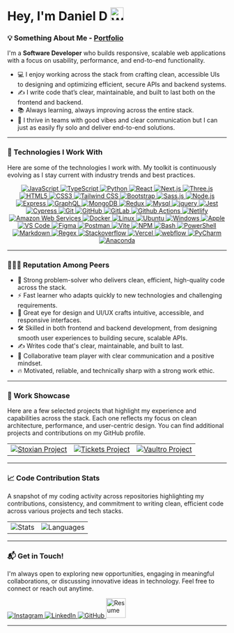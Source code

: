 # Hey, I'm Daniel D <img src="https://raw.githubusercontent.com/Tarikul-Islam-Anik/Animated-Fluent-Emojis/master/Emojis/Hand%20gestures/Waving%20Hand.png" alt="Waving Hand" width="30" height="30" />

### 💡 Something About Me - [Portfolio](https://daniel-d-portfolio.netlify.app/)

I'm a **Software Developer** who builds responsive, scalable web applications with a focus on usability, performance, and end-to-end functionality.
- 💻 I enjoy working across the stack from crafting clean, accessible UIs to designing and optimizing efficient, secure APIs and backend systems.
- ✍️ I write code that’s clear, maintainable, and built to last both on the frontend and backend.
- 📚 Always learning, always improving across the entire stack.
- 🤝 I thrive in teams with good vibes and clear communication but I can just as easily fly solo and deliver end-to-end solutions.

---

### 🤖 Technologies I Work With

Here are some of the technologies I work with. My toolkit is continuously evolving as I stay current with industry trends and best practices.

<p align="center">
    <a target="_blank" href="https://developer.mozilla.org/en-US/docs/Web/JavaScript" target="_blank" rel="noreferrer">
        <img src="https://skillicons.dev/icons?i=js" alt="JavaScript" />
    </a>
    <a target="_blank" href="https://www.typescriptlang.org/" target="_blank" rel="noreferrer">
        <img src="https://skillicons.dev/icons?i=ts" alt="TypeScript" />
    </a>
    <a target="_blank" href="https://www.python.org" target="_blank" rel="noreferrer">
        <img src="https://skillicons.dev/icons?i=python" alt="Python" />
    </a>
    <a target="_blank" href="https://react.dev" target="_blank" rel="noreferrer">
        <img src="https://skillicons.dev/icons?i=react" alt="React" />
    </a>
    <a target="_blank" href="https://nextjs.org/" target="_blank" rel="noreferrer">
        <img src="https://skillicons.dev/icons?i=nextjs" alt="Next.js" />
    </a>
    <a target="_blank" href="https://threejs.org/" target="_blank" rel="noreferrer">
        <img src="https://skillicons.dev/icons?i=threejs" alt="Three.js" />
    </a>
    <a target="_blank" href="https://developer.mozilla.org/en-US/docs/Web/HTML" target="_blank" rel="noreferrer">
        <img src="https://skillicons.dev/icons?i=html" alt="HTML5" />
    </a>
    <a target="_blank" href="https://developer.mozilla.org/en-US/docs/Web/CSS" target="_blank" rel="noreferrer">
        <img src="https://skillicons.dev/icons?i=css" alt="CSS3" />
    </a>
    <a target="_blank" href="https://tailwindcss.com" target="_blank" rel="noreferrer">
        <img src="https://skillicons.dev/icons?i=tailwind" alt="Tailwind CSS" />
    </a>
    <a target="_blank" href="https://getbootstrap.com/" target="_blank" rel="noreferrer">
        <img src="https://skillicons.dev/icons?i=bootstrap" alt="Bootstrap" />
    </a>
    <a target="_blank" href="https://sass-lang.com/" target="_blank" rel="noreferrer">
        <img src="https://skillicons.dev/icons?i=sass" alt="Sass.js" />
    </a>
    <a target="_blank" href="https://nodejs.org" target="_blank" rel="noreferrer">
        <img src="https://skillicons.dev/icons?i=nodejs" alt="Node.js" />
    </a>
    <a target="_blank" href="https://expressjs.com" target="_blank" rel="noreferrer">
        <img src="https://skillicons.dev/icons?i=express" alt="Express" />
    </a>
    <a target="_blank" href="https://graphql.org" target="_blank" rel="noreferrer">
        <img src="https://skillicons.dev/icons?i=graphql" alt="GraphQL" />
    </a>
    <a target="_blank" href="https://www.mongodb.com/" target="_blank" rel="noreferrer">
        <img src="https://skillicons.dev/icons?i=mongodb" alt="MongoDB" />
    </a>
    <a target="_blank" href="https://redux.js.org/" target="_blank" rel="noreferrer">
        <img src="https://skillicons.dev/icons?i=redux" alt="Redux" />
    </a>
    <a target="_blank" href="https://www.mysql.com/" target="_blank" rel="noreferrer">
        <img src="https://skillicons.dev/icons?i=mysql" alt="Mysql" />
    </a>
    <a target="_blank" href="https://jquery.com/" target="_blank" rel="noreferrer">
        <img src="https://skillicons.dev/icons?i=jquery" alt="jquery" />
    </a>
    <a target="_blank" href="https://jestjs.io/" target="_blank" rel="noreferrer">
        <img src="https://skillicons.dev/icons?i=jest" alt="Jest" />
    </a>
    <a target="_blank" href="https://www.cypress.io/" target="_blank" rel="noreferrer">
        <img src="https://skillicons.dev/icons?i=cypress" alt="Cypress" />
    </a>
    <a target="_blank" href="https://git-scm.com/" target="_blank" rel="noreferrer">
        <img src="https://skillicons.dev/icons?i=git" alt="Git" />
    </a>
    <a target="_blank" href="https://github.com" target="_blank" rel="noreferrer">
        <img src="https://skillicons.dev/icons?i=github" alt="GitHub" />
    </a>
    <a target="_blank" href="https://about.gitlab.com/" target="_blank" rel="noreferrer">
        <img src="https://skillicons.dev/icons?i=gitlab" alt="GitLab" />
    </a>
        <a target="_blank" href="https://github.com/features/actions" target="_blank" rel="noreferrer">
        <img src="https://skillicons.dev/icons?i=githubactions" alt="Github Actions" />
    </a>
    </a>
        <a target="_blank" href="https://www.netlify.com/" target="_blank" rel="noreferrer">
        <img src="https://skillicons.dev/icons?i=netlify" alt="Netlify" />
    </a>
    <a target="_blank" href="https://aws.amazon.com" target="_blank" rel="noreferrer">
        <img src="https://skillicons.dev/icons?i=aws" alt="Amazon Web Services" />
    </a>
    <a target="_blank" href="https://www.docker.com/" target="_blank" rel="noreferrer">
        <img src="https://skillicons.dev/icons?i=docker" alt="Docker" />
    </a>
    <a target="_blank" href="https://www.linux.org/" target="_blank" rel="noreferrer">
        <img src="https://skillicons.dev/icons?i=linux" alt="Linux" />
    </a>
    <a target="_blank" href="https://ubuntu.com/" target="_blank" rel="noreferrer">
        <img src="https://skillicons.dev/icons?i=ubuntu" alt="Ubuntu" />
    </a>
    <a target="_blank" href="https://www.microsoft.com/en-in/" target="_blank" rel="noreferrer">
        <img src="https://skillicons.dev/icons?i=windows" alt="Windows" />
    </a>
        <a target="_blank" href="https://www.apple.com/" target="_blank" rel="noreferrer">
        <img src="https://skillicons.dev/icons?i=apple" alt="Apple" />
    </a>
    <a target="_blank" href="https://code.visualstudio.com/" target="_blank" rel="noreferrer">
        <img src="https://skillicons.dev/icons?i=vscode" alt="VS Code" />
    </a>
    <a target="_blank" href="https://www.figma.com/" target="_blank" rel="noreferrer">
        <img src="https://skillicons.dev/icons?i=figma" alt="Figma" />
    </a>
    <a target="_blank" href="https://www.postman.com/" target="_blank" rel="noreferrer">
        <img src="https://skillicons.dev/icons?i=postman" alt="Postman" />
    </a>
    <a target="_blank" href="https://vitejs.dev" target="_blank" rel="noreferrer">
        <img src="https://skillicons.dev/icons?i=vite" alt="Vite" />
    </a>
    <a target="_blank" href="https://www.npmjs.com/" target="_blank" rel="noreferrer">
        <img src="https://skillicons.dev/icons?i=npm" alt="NPM" />
    </a>
    <a target="_blank" href="https://www.gnu.org/software/bash/" target="_blank" rel="noreferrer">
        <img src="https://skillicons.dev/icons?i=bash" alt="Bash" />
    </a>
    <a target="_blank" href="https://learn.microsoft.com/en-us/powershell/" target="_blank" rel="noreferrer">
        <img src="https://skillicons.dev/icons?i=powershell" alt="PowerShell" />
    </a>
    <a target="_blank" href="https://www.markdownguide.org/" target="_blank" rel="noreferrer">
        <img src="https://skillicons.dev/icons?i=md" alt="Markdown" />
    </a>
    <a target="_blank" href="https://regexr.com/" target="_blank" rel="noreferrer">
        <img src="https://skillicons.dev/icons?i=regex" alt="Regex" />
    </a>
    <a target="_blank" href="https://stackoverflow.com/questions" target="_blank" rel="noreferrer">
        <img src="https://skillicons.dev/icons?i=stackoverflow" alt="Stackoverflow" />
    </a>
    <a target="_blank" href="https://vercel.com/" target="_blank" rel="noreferrer">
        <img src="https://skillicons.dev/icons?i=vercel" alt="Vercel" />
    </a>
    <a target="_blank" href="https://webflow.com/" target="_blank" rel="noreferrer">
        <img src="https://skillicons.dev/icons?i=webflow" alt="webflow" />
    </a>
    <a target="_blank" href="https://www.jetbrains.com/pycharm/" target="_blank" rel="noreferrer">
        <img src="https://skillicons.dev/icons?i=pycharm" alt="PyCharm" />
    </a>
    <a target="_blank" href="https://www.anaconda.com/" target="_blank" rel="noreferrer">
        <img src="https://skillicons.dev/icons?i=anaconda" alt="Anaconda" />
    </a>
</p>

---

### 🧑‍🤝‍🧑 Reputation Among Peers

- 🧠 Strong problem-solver who delivers clean, efficient, high-quality code across the stack.
- ⚡ Fast learner who adapts quickly to new technologies and challenging requirements.
- 🎨 Great eye for design and UI/UX crafts intuitive, accessible, and responsive interfaces.
- 🛠️ Skilled in both frontend and backend development, from designing smooth user experiences to building secure, scalable APIs.
- ✍️ Writes code that's clear, maintainable, and built to last.
- 🤝 Collaborative team player with clear communication and a positive mindset.
- 🔥 Motivated, reliable, and technically sharp with a strong work ethic.

---

### 🚀 Work Showcase

Here are a few selected projects that highlight my experience and capabilities across the stack. Each one reflects my focus on clean architecture, performance, and user-centric design. You can find additional projects and contributions on my GitHub profile.

<table>
    <tr>
        <td style="border: none;">
            <a target="_blank" href="https://github.com/MrDanielD326/Stoxian" target="_blank">
                <img src="https://github-readme-stats.vercel.app/api/pin/?username=MrDanielD326&repo=Stoxian&theme=tokyonight&show_description=false" alt="Stoxian Project">
            </a>
        </td>
        <td style="border: none;">
            <a target="_blank" href="https://github.com/MrDanielD326/Tickets" target="_blank">
                <img src="https://github-readme-stats.vercel.app/api/pin/?username=MrDanielD326&repo=Tickets&theme=tokyonight&show_description=false" alt="Tickets Project">
            </a>
        </td>
        <td style="border: none;">
            <a target="_blank" href="https://github.com/MrDanielD326/Vaultro" target="_blank">
                <img src="https://github-readme-stats.vercel.app/api/pin/?username=MrDanielD326&repo=Vaultro&theme=tokyonight&show_description=false" alt="Vaultro Project">
            </a>
        </td>
    </tr>
</table>

---

### 📈 Code Contribution Stats

A snapshot of my coding activity across repositories highlighting my contributions, consistency, and commitment to writing clean, efficient code across various projects and tech stacks.

<table>
    <tr>
        <td style="border:none;">
            <img src="https://github-readme-stats.vercel.app/api?username=MrDanielD326&show_icons=true&theme=tokyonight&include_all_commits=true&count_private=true" alt="Stats">
        </td>
        <td style="border:none;">
            <img src="https://github-readme-stats.vercel.app/api/top-langs/?username=MrDanielD326&layout=compact&langs_count=8&theme=tokyonight" alt="Languages">
        </td>
    </tr>
</table>

---

### 📬 Get in Touch!

I'm always open to exploring new opportunities, engaging in meaningful collaborations, or discussing innovative ideas in technology. Feel free to connect or reach out anytime.

<p>
    <a target="_blank" href="https://www.instagram.com/accounts/login/?next=%2Fmr__daniel__d%2F&source=omni_redirect">
        <img src="https://skillicons.dev/icons?i=instagram" alt="Instagram" />
    </a>
    <a target="_blank" href="https://www.linkedin.com/in/danield326">
        <img src="https://skillicons.dev/icons?i=linkedin" alt="LinkedIn" />
    </a>
    <a target="_blank" href="https://github.com/MrDanielD326">
        <img src="https://skillicons.dev/icons?i=github" alt="GitHub" />
    </a>
    <a target="_blank" href="https://drive.google.com/file/d/1UeHsXXFcKj7D6UxKI2GllBu1OIlqF53M/view">
        <img src="https://icon-library.com/images/resume-icon/resume-icon-16.jpg" alt="Resume" height="45" />
    </a>
</p>

---
